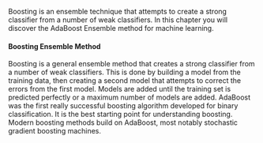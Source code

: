 Boosting is an ensemble technique that attempts to create a strong classifier from a number of
weak classifiers. In this chapter you will discover the AdaBoost Ensemble method for machine
learning. 

#### Boosting Ensemble Method
Boosting is a general ensemble method that creates a strong classifier from a number of weak
classifiers. This is done by building a model from the training data, then creating a second
model that attempts to correct the errors from the first model. Models are added until the
training set is predicted perfectly or a maximum number of models are added. AdaBoost was
the first really successful boosting algorithm developed for binary classification. It is the best
starting point for understanding boosting. Modern boosting methods build on AdaBoost, most
notably stochastic gradient boosting machines.